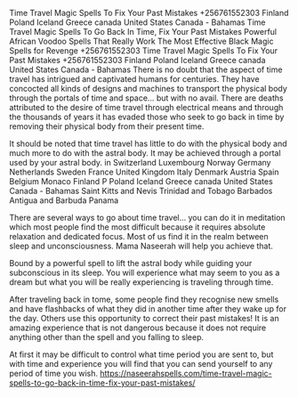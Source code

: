 Time Travel Magic Spells To Fix Your Past Mistakes +256761552303 Finland Poland Iceland Greece canada  United States Canada - Bahamas 
Time Travel Magic Spells To Go Back In Time, Fix Your Past Mistakes
Powerful African Voodoo Spells That Really Work
The Most Effective Black Magic Spells for Revenge
+256761552303
Time Travel Magic Spells To Fix Your Past Mistakes +256761552303 Finland Poland Iceland Greece canada  United States Canada - Bahamas 
There is no doubt that the aspect of time travel has intrigued and captivated humans for centuries. They have concocted all kinds of designs and machines to transport the physical body through the portals of time and space… but with no avail. There are deaths attributed to the desire of time travel through electrical means and through the thousands of years it has evaded those who seek to go back in time by removing their physical body from their present time.

It should be noted that time travel has little to do with the physical body and much more to do with the astral body. It may be achieved through a portal used by your astral body. in Switzerland Luxembourg Norway Germany Netherlands Sweden France United Kingdom Italy Denmark Austria Spain Belgium Monaco
Finland P Poland Iceland Greece canada  United States Canada - Bahamas Saint Kitts and Nevis Trinidad and Tobago Barbados Antigua and Barbuda Panama 

There are several ways to go about time travel… you can do it in meditation which most people find the most difficult because it requires absolute relaxation and dedicated focus. Most of us find it in the realm between sleep and unconsciousness. Mama Naseerah will help you achieve that.

Bound by a powerful spell to lift the astral body while guiding your subconscious in its sleep. You will experience what may seem to you as a dream but what you will be really experiencing is traveling through time.

After traveling back in tome, some people find they recognise new smells and have flashbacks of what they did in another time after they wake up for the day. Others use this opportunity to correct their past mistakes! It is an amazing experience that is not dangerous because it does not require anything other than the spell and you falling to sleep.

At first it may be difficult to control what time period you are sent to, but with time and experience you will find that you can send yourself to any period of time you wish.
https://naseerahspells.com/time-travel-magic-spells-to-go-back-in-time-fix-your-past-mistakes/

